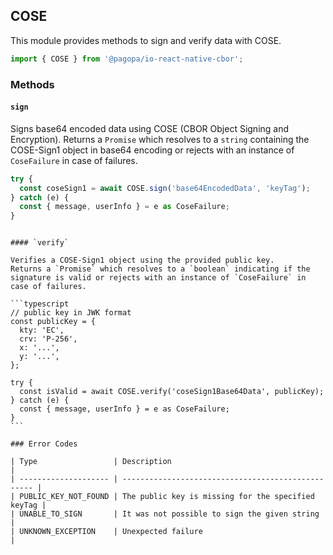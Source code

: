 ## COSE

This module provides methods to sign and verify data with COSE.

```typescript
import { COSE } from '@pagopa/io-react-native-cbor';
```

### Methods

#### `sign`

Signs base64 encoded data using COSE (CBOR Object Signing and Encryption).
Returns a `Promise` which resolves to a `string` containing the COSE-Sign1 object in base64 encoding or rejects with an instance of `CoseFailure` in case of failures.

```typescript
try {
  const coseSign1 = await COSE.sign('base64EncodedData', 'keyTag');
} catch (e) {
  const { message, userInfo } = e as CoseFailure;
}
```

````

#### `verify`

Verifies a COSE-Sign1 object using the provided public key.
Returns a `Promise` which resolves to a `boolean` indicating if the signature is valid or rejects with an instance of `CoseFailure` in case of failures.

```typescript
// public key in JWK format
const publicKey = {
  kty: 'EC',
  crv: 'P-256',
  x: '...',
  y: '...',
};

try {
  const isValid = await COSE.verify('coseSign1Base64Data', publicKey);
} catch (e) {
  const { message, userInfo } = e as CoseFailure;
}
```

### Error Codes

| Type                 | Description                                        |
| -------------------- | -------------------------------------------------- |
| PUBLIC_KEY_NOT_FOUND | The public key is missing for the specified keyTag |
| UNABLE_TO_SIGN       | It was not possible to sign the given string       |
| UNKNOWN_EXCEPTION    | Unexpected failure                                 |
````
